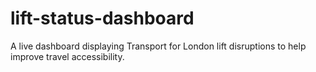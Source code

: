 # lift-status-dashboard
 A live dashboard displaying Transport for London lift disruptions to help improve travel accessibility.
